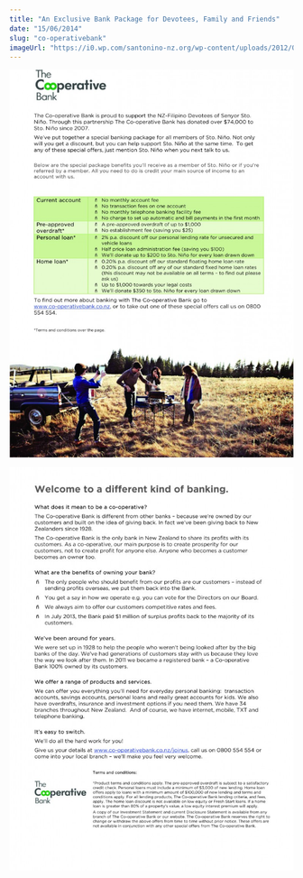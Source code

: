 ```yaml
---
title: "An Exclusive Bank Package for Devotees, Family and Friends"
date: "15/06/2014"
slug: "co-operativebank"
imageUrl: "https://i0.wp.com/santonino-nz.org/wp-content/uploads/2012/05/coop-flyer-page-1-750x1024.jpg?resize=750%2C1024"
---
```


[![coop-flyer page 1](assets\images\coop-flyer-page-1-750x1024.jpg)](https://i0.wp.com/santonino-nz.org/wp-content/uploads/2012/05/coop-flyer-page-1.jpg)

[![coop-flyer page 2](assets\images\coop-flyer-page-2-722x1024.jpg)](https://i0.wp.com/santonino-nz.org/wp-content/uploads/2012/05/coop-flyer-page-2.jpg)